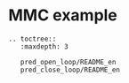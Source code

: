 # MMC example

```{eval-rst}
.. toctree::
   :maxdepth: 3

   pred_open_loop/README_en
   pred_close_loop/README_en

```
